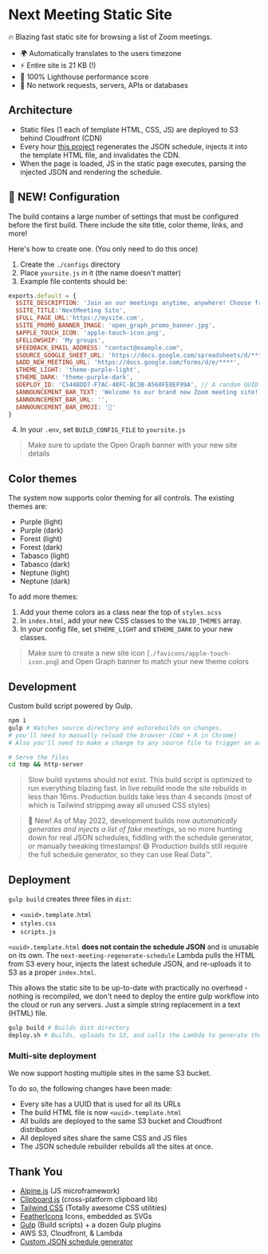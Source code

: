 # Next Meeting Static Site

🔥 Blazing fast static site for browsing a list of Zoom meetings.

* 🌍 Automatically translates to the users timezone
* ⚡ Entire site is 21 KB (!)
* 💪 100% Lighthouse performance score 
* 🤫 No network requests, servers, APIs or databases

## Architecture


* Static files (1 each of template HTML, CSS, JS) are deployed to S3 behind Cloudfront (CDN)
* Every hour [this project](https://github.com/AnalyzePlatypus/next-meeting-regenerate-schedule) regenerates the JSON schedule, injects it into the template HTML file, and invalidates the CDN.
* When the page is loaded, JS in the static page executes, parsing the injected JSON and rendering the schedule.


## 🎉 NEW! Configuration

The build contains a large number of settings that must be configured before the first build.
There include the site title, color theme, links, and more!

Here's how to create one.
(You only need to do this once)

1. Create the `./configs` directory
2. Place `yoursite.js` in it (the name doesn't matter)
3. Example file contents should be:
```js
exports.default = {
  $SITE_DESCRIPTION: 'Join an our meetings anytime, anywhere! Choose from over 100 weekly meetings on Zoom!',
  $SITE_TITLE:'NextMeeting Site',
  $FULL_PAGE_URL:'https://mysite.com',
  $SITE_PROMO_BANNER_IMAGE: 'open_graph_promo_banner.jpg',
  $APPLE_TOUCH_ICON: 'apple-touch-icon.png',
  $FELLOWSHIP: 'My groups',
  $FEEDBACK_EMAIL_ADDRESS: "contact@example.com",
  $SOURCE_GOOGLE_SHEET_URL: 'https://docs.google.com/spreadsheets/d/****',
  $ADD_NEW_MEETING_URL: 'https://docs.google.com/forms/d/e/****',
  $THEME_LIGHT: 'theme-purple-light',
  $THEME_DARK: 'theme-purple-dark',
  $DEPLOY_ID: 'C5448DD7-F7AC-48FC-BC3B-A560FE8EF99A', // A random UUID
  $ANNOUNCEMENT_BAR_TEXT: 'Welcome to our brand new Zoom meeting site!.',
  $ANNOUNCEMENT_BAR_URL: '',
  $ANNOUNCEMENT_BAR_EMOJI: '🚀'
}
```
4. In your `.env`, set `BUILD_CONFIG_FILE` to `yoursite.js`

> Make sure to update the Open Graph banner with your new site details

## Color themes

The system now supports color theming for all controls.
The existing themes are:
* Purple (light)
* Purple (dark)
* Forest (light)
* Forest (dark)
* Tabasco (light)
* Tabasco (dark)
* Neptune (light)
* Neptune (dark)

To add more themes:

1. Add your theme colors as a class near the top of `styles.scss`
2. In `index.html`, add your new CSS classes to the `VALID_THEMES` array.
3. In your config file, set `$THEME_LIGHT` and `$THEME_DARK` to your new classes.

> Make sure to create a new site icon (`./favicons/apple-touch-icon.png`) and Open Graph banner to match your new theme colors


## Development

Custom build script powered by Gulp.

```bash
npm i
gulp # Watches source directory and autorebuilds on changes. 
# you'll need to manually reload the browser (Cmd + R in Chrome)
# Also you'll need to make a change to any source file to trigger an actual build

# Serve the files
cd tmp && http-server
```

> Slow build systems should not exist. This build script is optimized to run everything blazing fast. In live rebuild mode the site rebuilds in less than 16ms. Production builds take less than 4 seconds (most of which is Tailwind stripping away all unused CSS styles)

> 🎉 New! 
> As of May 2022, development builds now *automatically generates and injects a list of fake meetings*, so no more hunting down for real JSON schedules, fiddling with the schedule generator, or manually tweaking timestamps! 😅
> Production builds still require the full schedule generator, so they can use Real Data™.


## Deployment

`gulp build` creates three files in `dist`:

* `<uuid>.template.html`
* `styles.css`
* `scripts.js`

`<uuid>.template.html` **does not contain the schedule JSON** and is unusable on its own.
The `next-meeting-regenerate-schedule` Lambda pulls the HTML from S3 every hour, injects the latest schedule JSON, and re-uploads it to S3 as a proper `index.html`.

This allows the static site to be up-to-date with practically no overhead - nothing is recompiled, we don't need to deploy the entire gulp workflow into the cloud or run any servers. Just a simple string replacement in a text (HTML) file.

```bash
gulp build # Builds dist directory
deploy.sh # Builds, uploads to S3, and calls the Lambda to generate the actual `index.html`.
```

### Multi-site deployment

We now support hosting multiple sites in the same S3 bucket.

To do so, the following changes have been made:

* Every site has a UUID that is used for all its URLs
* The build HTML file is now `<uuid>.template.html`
* All builds are deployed to the same S3 bucket and Cloudfront distribution
* All deployed sites share the same CSS and JS files
* The JSON schedule rebuilder rebuilds all the sites at once.


## Thank You

* [Alpine.js](https://github.com/alpinejs/alpine) (JS microframework)
* [Clipboard.js](https://github.com/zenorocha/clipboard.js) (cross-platform clipboard lib)
* [Tailwind CSS](https://tailwindcss.com) (Totally awesome CSS utilities)
* [FeatherIcons](https://feathericons.com) Icons, embedded as SVGs
* [Gulp](https://gulpjs.com) (Build scripts) + a dozen Gulp plugins
* AWS S3, Cloudfront, & Lambda
* [Custom JSON schedule generator](https://github.com/AnalyzePlatypus/next-meeting-regenerate-schedule)


